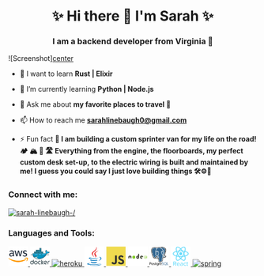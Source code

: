 <h1 align="center">✨ Hi there 🍃 I'm Sarah ✨</h1>
<h3 align="center">I am a backend developer from Virginia 🌄</h3>

![Screenshot][center](https://user-images.githubusercontent.com/95251726/192926041-288001d0-6fb0-4b54-9154-c7a5f818046b.png)


- 🔭 I want to learn **Rust | Elixir**

- 🌱 I’m currently learning **Python | Node.js**

- 💬 Ask me about **my favorite places to travel 🚐**

- 📫 How to reach me **sarahlinebaugh0@gmail.com**

- ⚡ Fun fact **🚐 I am building a custom sprinter van for my life on the road! 🏕 🏔 🗾 🛣 Everything from the engine, the floorboards, my perfect custom desk set-up, to the electric wiring is built and maintained by me! I guess you could say I just love building things 🛠⚙️🔧**

<h3 align="left">Connect with me:</h3>
<p align="left">
<a href="https://linkedin.com/in/sarah-linebaugh-/" target="blank"><img align="center" src="https://raw.githubusercontent.com/rahuldkjain/github-profile-readme-generator/master/src/images/icons/Social/linked-in-alt.svg" alt="sarah-linebaugh-/" height="30" width="40" /></a>
</p>

<h3 align="left">Languages and Tools:</h3>
<p align="left"> <a href="https://aws.amazon.com" target="_blank" rel="noreferrer"> <img src="https://raw.githubusercontent.com/devicons/devicon/master/icons/amazonwebservices/amazonwebservices-original-wordmark.svg" alt="aws" width="40" height="40"/> </a> <a href="https://www.docker.com/" target="_blank" rel="noreferrer"> <img src="https://raw.githubusercontent.com/devicons/devicon/master/icons/docker/docker-original-wordmark.svg" alt="docker" width="40" height="40"/> </a> <a href="https://heroku.com" target="_blank" rel="noreferrer"> <img src="https://www.vectorlogo.zone/logos/heroku/heroku-icon.svg" alt="heroku" width="40" height="40"/> </a> <a href="https://www.java.com" target="_blank" rel="noreferrer"> <img src="https://raw.githubusercontent.com/devicons/devicon/master/icons/java/java-original.svg" alt="java" width="40" height="40"/> </a> <a href="https://developer.mozilla.org/en-US/docs/Web/JavaScript" target="_blank" rel="noreferrer"> <img src="https://raw.githubusercontent.com/devicons/devicon/master/icons/javascript/javascript-original.svg" alt="javascript" width="40" height="40"/> </a> <a href="https://nodejs.org" target="_blank" rel="noreferrer"> <img src="https://raw.githubusercontent.com/devicons/devicon/master/icons/nodejs/nodejs-original-wordmark.svg" alt="nodejs" width="40" height="40"/> </a> <a href="https://www.postgresql.org" target="_blank" rel="noreferrer"> <img src="https://raw.githubusercontent.com/devicons/devicon/master/icons/postgresql/postgresql-original-wordmark.svg" alt="postgresql" width="40" height="40"/> </a> <a href="https://reactjs.org/" target="_blank" rel="noreferrer"> <img src="https://raw.githubusercontent.com/devicons/devicon/master/icons/react/react-original-wordmark.svg" alt="react" width="40" height="40"/> </a> <a href="https://spring.io/" target="_blank" rel="noreferrer"> <img src="https://www.vectorlogo.zone/logos/springio/springio-icon.svg" alt="spring" width="40" height="40"/> </a> </p>
